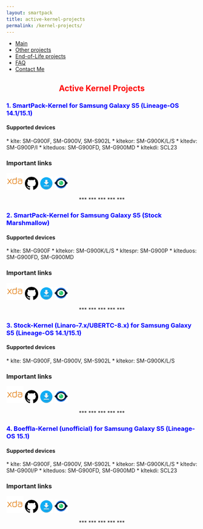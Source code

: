 ```yaml
---
layout: smartpack
title: active-kernel-projects
permalink: /kernel-projects/
---
```


<style>
    tab1 { padding-left: 4em; }
</style>

* <a href="https://sunilpaulmathew.github.io/smartpack/">Main</a>
* <a href="https://sunilpaulmathew.github.io/others/">Other projects</a>
* <a href="https://sunilpaulmathew.github.io/end-of-life/">End-of-Life projects</a>
* <a href="https://sunilpaulmathew.github.io/faq/">FAQ</a>
* <a href="https://sunilpaulmathew.github.io/contact/">Contact Me</a>

<h2 style="color: red; text-align: center">Active Kernel Projects</h2>

<h3 style="color: blue">1. SmartPack-Kernel for Samsung Galaxy S5 (Lineage-OS 14.1/15.1)</h3>

<h4>Supported devices</h4>
* klte: SM-G900F, SM-G900V, SM-S902L
* kltekor: SM-G900K/L/S
* kltedv: SM-G900P/I
* klteduos: SM-G900FD, SM-G900MD
* kltekdi: SCL23

### Important links
<p><a href="https://forum.xda-developers.com/galaxy-s5/unified-development/kernel-project-kltexxx-t3564206" target="_blank"><img src="https://github.com/sunilpaulmathew/sunilpaulmathew.github.io/blob/master/asset/pic004.png?raw=true" alt="" width="45" height="45" /></a> <a href="https://github.com/SmartPack/SmartPack-Kernel-Project_kltexxx" target="_blank"><img src="https://github.com/sunilpaulmathew/sunilpaulmathew.github.io/blob/master/asset/pic003.png?raw=true" alt="" width="35" height="35" /></a> <a href="https://androidfilehost.com/?w=files&flid=177739" target="_blank"><img src="https://github.com/sunilpaulmathew/sunilpaulmathew.github.io/blob/master/asset/pic010.png?raw=true" alt="" width="35" height="35" /></a> <a href="https://raw.githubusercontent.com/SmartPack/SmartPack-Kernel-Project_kltexxx/Nougat/change-logs.md" target="_blank"><img src="https://github.com/sunilpaulmathew/sunilpaulmathew.github.io/blob/master/asset/pic011.png?raw=true" alt="" width="35" height="35" /></a></p>

<p style="text-align: center;">*** *** *** *** ***</p>

<h3 style="color: blue">2. SmartPack-Kernel for Samsung Galaxy S5 (Stock Marshmallow)</h3>

<h4>Supported devices</h4>
* klte: SM-G900F
* kltekor: SM-G900K/L/S
* kltespr: SM-G900P
* klteduos: SM-G900FD, SM-G900MD

### Important links
<p><a href="https://forum.xda-developers.com/galaxy-s5/development/kernel-smartpack-project-stock-t3568810" target="_blank"><img src="https://github.com/sunilpaulmathew/sunilpaulmathew.github.io/blob/master/asset/pic004.png?raw=true" alt="" width="45" height="45" /></a> <a href="https://github.com/SmartPack/SmartPack-Kernel-Project_kltexxx" target="_blank"><img src="https://github.com/sunilpaulmathew/sunilpaulmathew.github.io/blob/master/asset/pic003.png?raw=true" alt="" width="35" height="35" /></a> <a href="https://androidfilehost.com/?w=files&flid=177745" target="_blank"><img src="https://github.com/sunilpaulmathew/sunilpaulmathew.github.io/blob/master/asset/pic010.png?raw=true" alt="" width="35" height="35" /></a> <a href="https://raw.githubusercontent.com/SmartPack/SmartPack-Kernel-Project_kltexxx/Oreo/change-logs.md" target="_blank"><img src="https://github.com/sunilpaulmathew/sunilpaulmathew.github.io/blob/master/asset/pic011.png?raw=true" alt="" width="35" height="35" /></a></p>

<p style="text-align: center;">*** *** *** *** ***</p>

<h3 style="color: blue">3. Stock-Kernel (Linaro-7.x/UBERTC-8.x) for Samsung Galaxy S5 (Lineage-OS 14.1/15.1)</h3>

<h4>Supported devices</h4>
* klte: SM-G900F, SM-G900V, SM-S902L
* kltekor: SM-G900K/L/S

### Important links
<p><a href="https://forum.xda-developers.com/galaxy-s5/unified-development/linaro-7-x-ubertc-8-x-stock-kernel-t3706808" target="_blank"><img src="https://github.com/sunilpaulmathew/sunilpaulmathew.github.io/blob/master/asset/pic004.png?raw=true" alt="" width="45" height="45" /></a> <a href="https://github.com/SmartPack/Stock-Kernel_Linaro-UBERTC_kltexxx" target="_blank"><img src="https://github.com/sunilpaulmathew/sunilpaulmathew.github.io/blob/master/asset/pic003.png?raw=true" alt="" width="35" height="35" /></a> <a href="https://github.com/SmartPack/Stock-Kernel_Linaro-UBERTC_kltexxx/releases/latest" target="_blank"><img src="https://github.com/sunilpaulmathew/sunilpaulmathew.github.io/blob/master/asset/pic010.png?raw=true" alt="" width="35" height="35" /></a> <a href="https://raw.githubusercontent.com/SmartPack/Stock-Kernel_Linaro-UBERTC_kltexxx/Oreo/change-logs.md" target="_blank"><img src="https://github.com/sunilpaulmathew/sunilpaulmathew.github.io/blob/master/asset/pic011.png?raw=true" alt="" width="35" height="35" /></a></p>

<p style="text-align: center;">*** *** *** *** ***</p>

<h3 style="color: blue">4. Boeffla-Kernel (unofficial) for Samsung Galaxy S5 (Lineage-OS 15.1)</h3>

<h4>Supported devices</h4>
* klte: SM-G900F, SM-G900V, SM-S902L
* kltekor: SM-G900K/L/S
* kltedv: SM-G900I/P
* klteduos: SM-G900FD, SM-G900MD
* kltekdi: SCL23

### Important links
<p><a href="https://forum.xda-developers.com/galaxy-s5/orig-development/boeffla-kernel-unofficial-lineage-os-15-t3764497" target="_blank"><img src="https://github.com/sunilpaulmathew/sunilpaulmathew.github.io/blob/master/asset/pic004.png?raw=true" alt="" width="45" height="45" /></a> <a href="https://github.com/SmartPack/Boeffla-Kernel-unofficial-kltexxx" target="_blank"><img src="https://github.com/sunilpaulmathew/sunilpaulmathew.github.io/blob/master/asset/pic003.png?raw=true" alt="" width="35" height="35" /></a> <a href="https://forum.xda-developers.com/devdb/project/?id=25825#downloads" target="_blank"><img src="https://github.com/sunilpaulmathew/sunilpaulmathew.github.io/blob/master/asset/pic010.png?raw=true" alt="" width="35" height="35" /></a> <a href="https://raw.githubusercontent.com/SmartPack/Boeffla-Kernel-unofficial-kltexxx/Oreo/change-logs.md" target="_blank"><img src="https://github.com/sunilpaulmathew/sunilpaulmathew.github.io/blob/master/asset/pic011.png?raw=true" alt="" width="35" height="35" /></a></p>

<p style="text-align: center;">*** *** *** *** ***</p>
